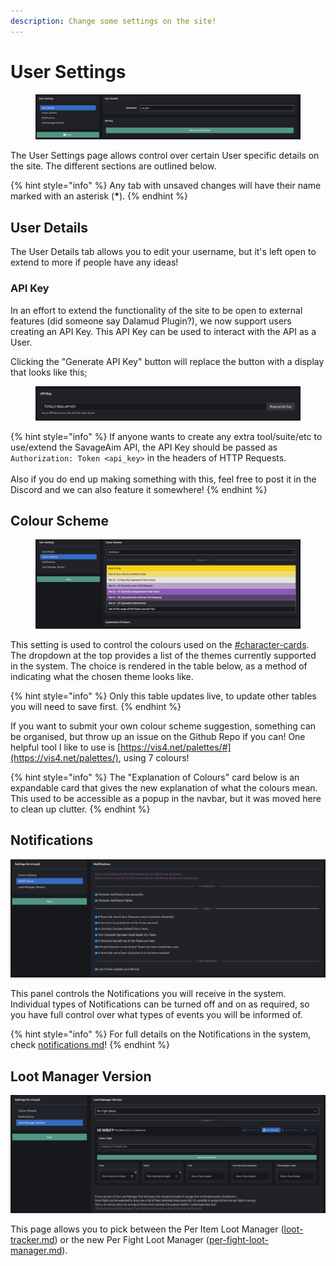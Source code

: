 ```yaml
---
description: Change some settings on the site!
---
```


# User Settings

<figure><img src=".gitbook/assets/image (1).png" alt=""><figcaption></figcaption></figure>

The User Settings page allows control over certain User specific details on the site. The different sections are outlined below.

{% hint style="info" %}
Any tab with unsaved changes will have their name marked with an asterisk (**\***).
{% endhint %}

## User Details

The User Details tab allows you to edit your username, but it's left open to extend to more if people have any ideas!

### API Key

In an effort to extend the functionality of the site to be open to external features (did someone say Dalamud Plugin?), we now support users creating an API Key. This API Key can be used to interact with the API as a User.&#x20;

Clicking the "Generate API Key" button will replace the button with a display that looks like this;

<figure><img src=".gitbook/assets/image (3).png" alt=""><figcaption></figcaption></figure>

{% hint style="info" %}
If anyone wants to create any extra tool/suite/etc to use/extend the SavageAim API, the API Key should be passed as `Authorization: Token <api_key>` in the headers of HTTP Requests.\
\
Also if you do end up making something with this, feel free to post it in the Discord and we can also feature it somewhere!
{% endhint %}

## Colour Scheme

<figure><img src=".gitbook/assets/image (3) (1) (1).png" alt=""><figcaption></figcaption></figure>

This setting is used to control the colours used on the [#character-cards](teams/team-overview.md#character-cards "mention"). The dropdown at the top provides a list of the themes currently supported in the system. The choice is rendered in the table below, as a method of indicating what the chosen theme looks like.

{% hint style="info" %}
Only this table updates live, to update other tables you will need to save first.
{% endhint %}

If you want to submit your own colour scheme suggestion, something can be organised, but throw up an issue on the Github Repo if you can! One helpful tool I like to use is [https://vis4.net/palettes/#](https://vis4.net/palettes/), using 7 colours!

{% hint style="info" %}
The "Explanation of Colours" card below is an expandable card that gives the new explanation of what the colours mean. This used to be accessible as a popup in the navbar, but it was moved here to clean up clutter.
{% endhint %}

## Notifications

![](<.gitbook/assets/image (45).png>)

This panel controls the Notifications you will receive in the system. Individual types of Notifications can be turned off and on as required, so you have full control over what types of events you will be informed of.

{% hint style="info" %}
For full details on the Notifications in the system, check [notifications.md](notifications.md "mention")!
{% endhint %}

## Loot Manager Version

![](<.gitbook/assets/image (46).png>)

This page allows you to pick between the Per Item Loot Manager ([loot-tracker.md](teams/loot-tracker.md "mention")) or the new Per Fight Loot Manager ([per-fight-loot-manager.md](teams/per-fight-loot-manager.md "mention")).&#x20;
